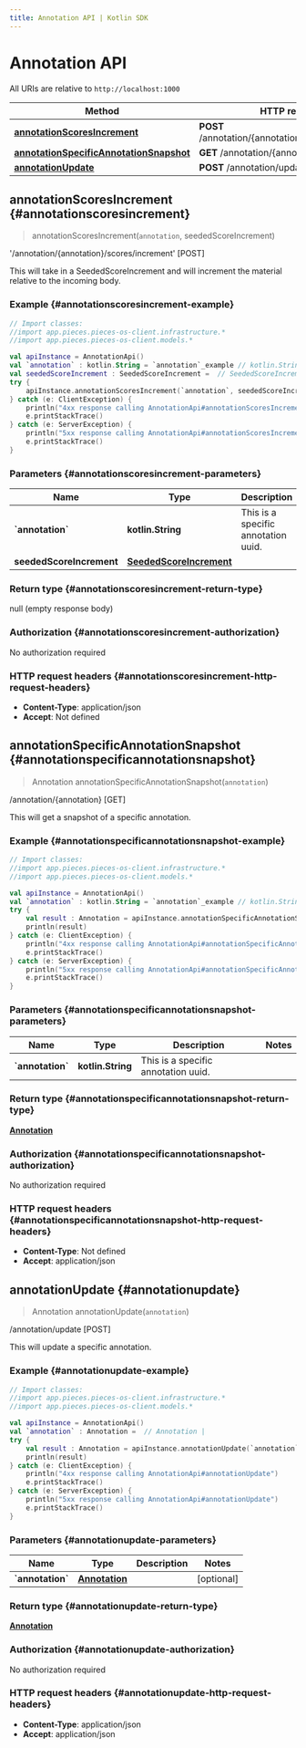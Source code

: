 ```yaml
---
title: Annotation API | Kotlin SDK
---
```


# Annotation API

All URIs are relative to `http://localhost:1000`

Method | HTTP request | Description
------------- | ------------- | -------------
[**annotationScoresIncrement**](#annotationscoresincrement) | **POST** /annotation/\{annotation\}/scores/increment | '/annotation/\{annotation\}/scores/increment' [POST]
[**annotationSpecificAnnotationSnapshot**](#annotationspecificannotationsnapshot) | **GET** /annotation/\{annotation\} | /annotation/\{annotation\} [GET]
[**annotationUpdate**](#annotationupdate) | **POST** /annotation/update | /annotation/update [POST]


## **annotationScoresIncrement** {#annotationscoresincrement}
> annotationScoresIncrement(`annotation`, seededScoreIncrement)

&#39;/annotation/\{annotation\}/scores/increment&#39; [POST]

This will take in a SeededScoreIncrement and will increment the material relative to the incoming body.

### Example {#annotationscoresincrement-example}
```kotlin
// Import classes:
//import app.pieces.pieces-os-client.infrastructure.*
//import app.pieces.pieces-os-client.models.*

val apiInstance = AnnotationApi()
val `annotation` : kotlin.String = `annotation`_example // kotlin.String | This is a specific annotation uuid.
val seededScoreIncrement : SeededScoreIncrement =  // SeededScoreIncrement | 
try {
    apiInstance.annotationScoresIncrement(`annotation`, seededScoreIncrement)
} catch (e: ClientException) {
    println("4xx response calling AnnotationApi#annotationScoresIncrement")
    e.printStackTrace()
} catch (e: ServerException) {
    println("5xx response calling AnnotationApi#annotationScoresIncrement")
    e.printStackTrace()
}
```

### Parameters {#annotationscoresincrement-parameters}

Name | Type | Description  | Notes
------------- | ------------- | ------------- | -------------
 **&#x60;annotation&#x60;** | **kotlin.String**| This is a specific annotation uuid. |
 **seededScoreIncrement** | [**SeededScoreIncrement**](../models/SeededScoreIncrement)|  | [optional]

### Return type {#annotationscoresincrement-return-type}

null (empty response body)

### Authorization {#annotationscoresincrement-authorization}

No authorization required

### HTTP request headers {#annotationscoresincrement-http-request-headers}

 - **Content-Type**: application/json
 - **Accept**: Not defined

## **annotationSpecificAnnotationSnapshot** {#annotationspecificannotationsnapshot}
> Annotation annotationSpecificAnnotationSnapshot(`annotation`)

/annotation/\{annotation\} [GET]

This will get a snapshot of a specific annotation.

### Example {#annotationspecificannotationsnapshot-example}
```kotlin
// Import classes:
//import app.pieces.pieces-os-client.infrastructure.*
//import app.pieces.pieces-os-client.models.*

val apiInstance = AnnotationApi()
val `annotation` : kotlin.String = `annotation`_example // kotlin.String | This is a specific annotation uuid.
try {
    val result : Annotation = apiInstance.annotationSpecificAnnotationSnapshot(`annotation`)
    println(result)
} catch (e: ClientException) {
    println("4xx response calling AnnotationApi#annotationSpecificAnnotationSnapshot")
    e.printStackTrace()
} catch (e: ServerException) {
    println("5xx response calling AnnotationApi#annotationSpecificAnnotationSnapshot")
    e.printStackTrace()
}
```

### Parameters {#annotationspecificannotationsnapshot-parameters}

Name | Type | Description  | Notes
------------- | ------------- | ------------- | -------------
 **&#x60;annotation&#x60;** | **kotlin.String**| This is a specific annotation uuid. |

### Return type {#annotationspecificannotationsnapshot-return-type}

[**Annotation**](../models/Annotation)

### Authorization {#annotationspecificannotationsnapshot-authorization}

No authorization required

### HTTP request headers {#annotationspecificannotationsnapshot-http-request-headers}

 - **Content-Type**: Not defined
 - **Accept**: application/json

## **annotationUpdate** {#annotationupdate}
> Annotation annotationUpdate(`annotation`)

/annotation/update [POST]

This will update a specific annotation.

### Example {#annotationupdate-example}
```kotlin
// Import classes:
//import app.pieces.pieces-os-client.infrastructure.*
//import app.pieces.pieces-os-client.models.*

val apiInstance = AnnotationApi()
val `annotation` : Annotation =  // Annotation | 
try {
    val result : Annotation = apiInstance.annotationUpdate(`annotation`)
    println(result)
} catch (e: ClientException) {
    println("4xx response calling AnnotationApi#annotationUpdate")
    e.printStackTrace()
} catch (e: ServerException) {
    println("5xx response calling AnnotationApi#annotationUpdate")
    e.printStackTrace()
}
```

### Parameters {#annotationupdate-parameters}

Name | Type | Description  | Notes
------------- | ------------- | ------------- | -------------
 **&#x60;annotation&#x60;** | [**Annotation**](../models/Annotation)|  | [optional]

### Return type {#annotationupdate-return-type}

[**Annotation**](../models/Annotation)

### Authorization {#annotationupdate-authorization}

No authorization required

### HTTP request headers {#annotationupdate-http-request-headers}

 - **Content-Type**: application/json
 - **Accept**: application/json

